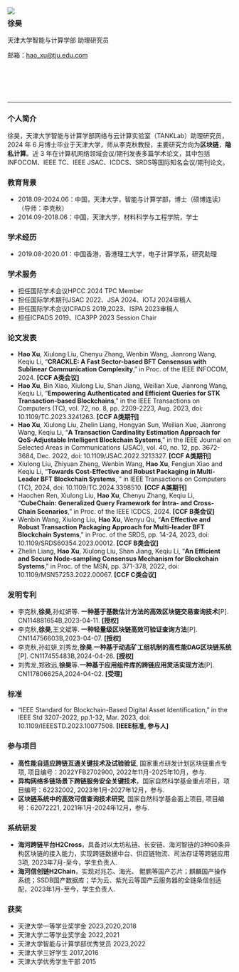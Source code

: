 
<img align="left" src="https://github.com/user-attachments/assets/87ea0384-254d-43b9-b2a4-a71e80e6e472"/>

### **徐昊**

天津大学智能与计算学部 助理研究员

邮箱：hao_xu@tju.edu.com

<br>
<br>
<br>
<br>

---

### **个人简介**
徐昊，天津大学智能与计算学部网络与云计算实验室（TANKLab）助理研究员，2024 年 6 月博士毕业于天津大学，师从李克秋教授，主要研究方向为**区块链**，**隐私计算**。近 3 年在计算机网络领域会议/期刊发表多篇学术论文，其中包括 INFOCOM、IEEE TC、IEEE JSAC、ICDCS、SRDS等国际知名会议/期刊论文。

### **教育背景**
*	2018.09-2024.06：中国，天津大学，智能与计算学部，博士（硕博连读）（导师：李克秋）
*	2014.09-2018.06：中国，天津大学，材料科学与工程学院，学士

### **学术经历**
*	2019.08-2020.01：中国香港，香港理工大学，电子计算学系，研究助理
  
### **学术服务**
*	担任国际学术会议HPCC 2024 TPC Member
*	担任国际学术期刊JSAC 2022、JSA 2024、IOTJ 2024审稿人
*	担任国际学术会议ICPADS 2019,2023、ISPA 2023审稿人
*	担任ICPADS 2019、ICA3PP 2023 Session Chair

### **论文发表**
*	**Hao Xu**, Xiulong Liu, Chenyu Zhang, Wenbin Wang, Jianrong Wang, Keqiu Li, “**CRACKLE: A Fast Sector-based BFT Consensus with Sublinear Communication Complexity**,” in Proc. of the IEEE INFOCOM, 2024. **[CCF A类会议]**
*	**Hao Xu**, Bin Xiao, Xiulong Liu, Shan Jiang, Weilian Xue, Jianrong Wang, Keqiu Li, “**Empowering Authenticated and Efficient Queries for STK Transaction-based Blockchains**,” in the IEEE Transactions on Computers (TC), vol. 72, no. 8, pp. 2209-2223, Aug. 2023, doi: 10.1109/TC.2023.3241263. **[CCF A类期刊]**
*	**Hao Xu**, Xiulong Liu, Zhelin Liang, Hongyan Sun, Weilian Xue, Jianrong Wang, Keqiu Li, “**A Transaction Cardinality Estimation Approach for QoS-Adjustable Intelligent Blockchain Systems**,” in the IEEE Journal on Selected Areas in Communications (JSAC), vol. 40, no. 12, pp. 3672-3684, Dec. 2022, doi: 10.1109/JSAC.2022.3213327. **[CCF A类期刊]**
*	Xiulong Liu, Zhiyuan Zheng, Wenbin Wang, **Hao Xu**, Fengjun Xiao and Keqiu Li, “**Towards Cost-Effective and Robust Packaging in Multi-Leader BFT Blockchain Systems**, ” in IEEE Transactions on Computers  (TC), 2024, doi: 10.1109/TC.2024.3398510. **[CCF A类期刊]**
*	Haochen Ren, Xiulong Liu, **Hao Xu**, Chenyu Zhang, Keqiu Li, “**CubeChain: Generalized Query Framework for Intra- and Cross-Chain Scenarios**,” in Proc. of the IEEE ICDCS, 2024. **[CCF B类会议]**
*	Wenbin Wang, Xiulong Liu, **Hao Xu**, Wenyu Qu, “**An Effective and Robust Transaction Packaging Approach for Multi-leader BFT Blockchain Systems**,” in Proc. of the SRDS, pp. 14-24, 2023, doi: 10.1109/SRDS60354.2023.00012. **[CCF B类会议]**
*	Zhelin Liang, **Hao Xu**, Xiulong Liu, Shan Jiang, Keqiu Li, “**An Efficient and Secure Node-sampling Consensus Mechanism for Blockchain Systems**,” in Proc. of the MSN, pp. 371-378, 2022, doi: 10.1109/MSN57253.2022.00067. **[CCF C类会议]**

### **发明专利**
*	李克秋,**徐昊**,孙虹妍等. **一种基于基数估计方法的高效区块链交易查询技术**[P]. CN114881654B,2023-04-11. **[授权]**
*	李克秋,**徐昊**,王文斌等. **一种轻量级区块链高效可验证查询方法**[P]. CN114756603B,2023-04-07. **[授权]**
*	李克秋,孙虹妍,刘秀龙,**徐昊**.**一种基于动态矿工组机制的高性能DAG区块链系统**[P]. CN117455483B,2024-04-26. **[授权]**
*	刘秀龙,郑致远,**徐昊**等.**一种基于应用组件库的跨链应用灵活实现方法**[P]. CN117806625A,2024-04-02. **[受理]**

### **标准**
*	“IEEE Standard for Blockchain-Based Digital Asset Identification,” in the IEEE Std 3207-2022, pp.1-32, Mar. 2023, doi: 10.1109/IEEESTD.2023.10077508. **[IEEE标准, 参与人]**

### **参与项目**
*	**高性能自适应跨链互通关键技术及试验验证**, 国家重点研发计划区块链重点专项, 项目编号：2022YFB2702900, 2022年11月-2025年10月，参与.
*	**异构网络多链场景下跨链服务安全关键技术**，国家自然科学基金重点项目，项目编号：62232002, 2023年1月-2027年12月，参与.
*	**区块链系统中的高效可信查询技术研究**, 国家自然科学基金面上项目, 项目编号：62072221, 2021年1月-2024年12月，参与.

### **系统研发**
*	**海河跨链平台H2Cross**，具备对以太坊私链、长安链、海河智链的3种60条异构区块链的接入能力，实现跨链数据中台、供应链物流、司法存证等跨链应用3项, 2023年7月-至今，学生负责人.
*	**海河信创链H2Chain**，实现对兆芯、海光、 鲲鹏等国产芯片；麒麟国产操作系统；SSDB国产数据库；华为云、紫光云等国产云服务器的全链条信创适配，2023年1月-至今，学生负责人.

### **获奖**
*	天津大学一等学业奖学金                                          2023,2020,2018 
*	天津大学二等学业奖学金                                               2022,2021
*	天津大学智能与计算学部优秀党员                                       2023,2022
*	天津大学三好学生                                                     2017,2016
*	天津大学优秀学生干部                                                      2015
